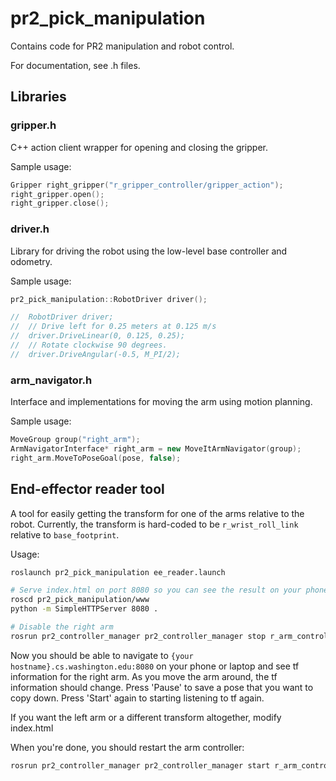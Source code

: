 # pr2_pick_manipulation

Contains code for PR2 manipulation and robot control.

For documentation, see .h files.

## Libraries
### gripper.h
C++ action client wrapper for opening and closing the gripper.

Sample usage:
```cpp
Gripper right_gripper("r_gripper_controller/gripper_action");
right_gripper.open();
right_gripper.close();
```

### driver.h
Library for driving the robot using the low-level base controller and odometry.

Sample usage:
```cpp
pr2_pick_manipulation::RobotDriver driver();

//  RobotDriver driver;
//  // Drive left for 0.25 meters at 0.125 m/s
//  driver.DriveLinear(0, 0.125, 0.25);
//  // Rotate clockwise 90 degrees.
//  driver.DriveAngular(-0.5, M_PI/2);
```

### arm_navigator.h
Interface and implementations for moving the arm using motion planning.

Sample usage:
```cpp
MoveGroup group("right_arm");
ArmNavigatorInterface* right_arm = new MoveItArmNavigator(group);
right_arm.MoveToPoseGoal(pose, false);
```

## End-effector reader tool
A tool for easily getting the transform for one of the arms relative to the robot.
Currently, the transform is hard-coded to be `r_wrist_roll_link` relative to `base_footprint`.

Usage:

```bash
roslaunch pr2_pick_manipulation ee_reader.launch

# Serve index.html on port 8080 so you can see the result on your phone or laptop.
roscd pr2_pick_manipulation/www
python -m SimpleHTTPServer 8080 .

# Disable the right arm
rosrun pr2_controller_manager pr2_controller_manager stop r_arm_controller
```

Now you should be able to navigate to `{your hostname}.cs.washington.edu:8080` on your phone or laptop and see tf information for the right arm.
As you move the arm around, the tf information should change.
Press 'Pause' to save a pose that you want to copy down.
Press 'Start' again to starting listening to tf again.

If you want the left arm or a different transform altogether, modify index.html

When you're done, you should restart the arm controller:
```bash
rosrun pr2_controller_manager pr2_controller_manager start r_arm_controller
```
